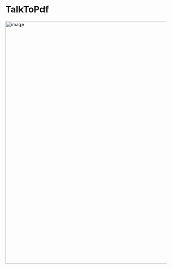 # TalkToPdf
<img width="757" alt="image" src="https://github.com/abhishekgusain07/TalkToPdf/assets/71115484/d58e0ffa-ab50-45fc-a4cd-bf69703569e4">
